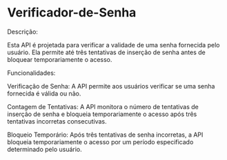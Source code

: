 # Verificador-de-Senha
Descrição:

Esta API é projetada para verificar a validade de uma senha fornecida pelo usuário. Ela permite até três tentativas de inserção de senha antes de bloquear temporariamente o acesso.

Funcionalidades:

Verificação de Senha: A API permite aos usuários verificar se uma senha fornecida é válida ou não.

Contagem de Tentativas: A API monitora o número de tentativas de inserção de senha e bloqueia temporariamente o acesso após três tentativas incorretas consecutivas.

Bloqueio Temporário: Após três tentativas de senha incorretas, a API bloqueia temporariamente o acesso por um período especificado determinado pelo usuário.
